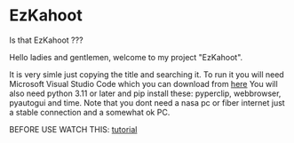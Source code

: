 # EzKahoot
Is that EzKahoot ??? 

Hello ladies and gentlemen, welcome to my project "EzKahoot".

It is very simle just copying the title and searching it.
To run it you will need Microsoft Visual Studio Code which you can download from [here](https://code.visualstudio.com/)
You will also need python 3.11 or later and pip install these: pyperclip, webbrowser, pyautogui and time.
Note that you dont need a nasa pc or fiber internet just a stable connection and a somewhat ok PC.

BEFORE USE WATCH THIS: [tutorial](https://youtu.be/xGBrDCwjJes)
